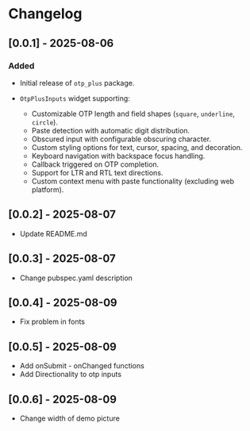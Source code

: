 # Changelog

## \[0.0.1] - 2025-08-06

### Added

* Initial release of `otp_plus` package.
* `OtpPlusInputs` widget supporting:

    * Customizable OTP length and field shapes (`square`, `underline`, `circle`).
    * Paste detection with automatic digit distribution.
    * Obscured input with configurable obscuring character.
    * Custom styling options for text, cursor, spacing, and decoration.
    * Keyboard navigation with backspace focus handling.
    * Callback triggered on OTP completion.
    * Support for LTR and RTL text directions.
    * Custom context menu with paste functionality (excluding web platform).

## \[0.0.2] - 2025-08-07
* Update README.md

## \[0.0.3] - 2025-08-07
* Change pubspec.yaml description

## \[0.0.4] - 2025-08-09
* Fix problem in fonts

## \[0.0.5] - 2025-08-09
* Add onSubmit - onChanged functions
* Add Directionality to otp inputs

## \[0.0.6] - 2025-08-09
* Change width of demo picture